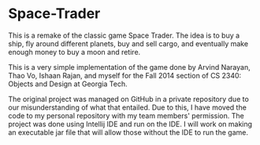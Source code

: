 # Space-Trader

This is a remake of the classic game Space Trader. The idea is to buy a ship, fly around different planets, buy and sell cargo, and eventually make enough money to buy a moon and retire.

This is a very simple implementation of the game done by Arvind Narayan, Thao Vo, Ishaan Rajan, and myself for the Fall 2014 section of CS 2340: Objects and Design at Georgia Tech.

The original project was managed on GitHub in a private repository due to our misunderstanding of what that entailed. Due to this, I have moved the code to my personal repository with my team members' permission. The project was done using Intellij IDE and run on the IDE. I will work on making an executable jar file that will allow those without the IDE to run the game.

